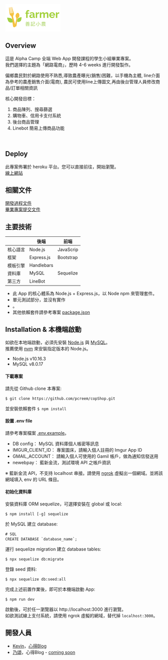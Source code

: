 ![image alt](https://github.com/pcreem/copShop/blob/master/upload/logo.png?raw=true)



## Overview
這是 Alpha Camp 全端 Web App 開發課程的學生小組畢業專案。<br>
我們選擇的主題為「網路電商」，歷時 4-6 weeks 進行開發製作。

偏鄉農民對於網路使用不熟悉,導致農產曝光(銷售)困難，以手機為主體, line介面為參考的農產銷售介面(電商), 農民可使用line上傳圖文,再由後台管理人員修改商品/訂單相關資訊

核心開發目標：
1. 商品陳列、搜尋篩選
2. 購物車、信用卡支付系統
3. 後台商品管理
4. Linebot 簡易上傳商品功能
<br>


## Deploy
此專案佈署於 heroku 平台。您可以直接前往，開始瀏覽。<br>
[線上網站](https://farmer-shop3.herokuapp.com/) <br>


## 相關文件

[開發過程文件](https://docs.google.com/document/d/1nLcnblhoqDkEdIREnPdc6Gkjo5wMHipfl-tmWUUMdI4/edit?usp=sharing) <br>
[畢業專案提交文件](https://hackmd.io/@ksS_La_-RRmaNMN-0fBH3g/Sy8qntGML) <br>

## 主要技術

|  | 後端 | 前端 |
| -------- | -------- | -------- |
| 核心語言   | Node.js     | JavaScrip |
| 框架 | Express.js | Bootstrap  |
| 模板引擎 | Handlebars | |
| 資料庫 | MySQL | Sequelize |
| 第三方 | LineBot | |

- 此 App 的核心體系為 Node.js + Express.js，以 Node npm 來管理套件。
- 單元測試部分，並沒有實作
- 。
- 其他依賴套件請參考專案 [package.json](https://github.com/pcreem/copShop/blob/master/package.json)

## Installation & 本機端啟動
如欲在本地端啟動，必須先安裝 [Node.js](https://nodejs.org/en/) 與 [MySQL](https://dev.mysql.com/downloads/mysql/)。<br>
推薦使用 [nvm](https://github.com/coreybutler/nvm-windows) 來安裝指定版本的 Node.js。
- Node.js v10.16.3
- MySQL v8.0.17

#### 下載專案
請先從 Github clone 本專案:
```
$ git clone https://github.com/pcreem/copShop.git
```

並安裝依賴套件 `$ npm install`

#### 設置 .env file
請參考專案檔案 [.env.example](https://github.com/pcreem/copShop/blob/master/.env_example)。
- DB config： MySQL 資料庫個人帳密等訊息
- IMGUR_CLIENT_ID： 專案圖床，請輸入個人註冊的 Imgur App ID
- GMAIL_ACCOUNT： 請輸入個人可使用的 Gamil 帳戶，做為通知信發送用
- newebpay： 藍新金流，測試環境 API 之帳戶資訊

※ 藍新金流 API，不支持 localhost 串接。請使用 [ngrok](https://ngrok.com/) 虛擬出一個網域。並將該網域填入 env 的 URL 條目。

#### 初始化資料庫
安裝資料庫 ORM sequelize，可選擇安裝在 global 或 local:
```
$ npm install [-g] sequelize
```

於 MySQL 建立 database:
```
# SQL
CREATE DATABASE `database_name`;
```

運行 sequelize migration 建立 database tables:
```
$ npx sequelize db:migrate
```

登錄 seed 資料:
```
$ npx sequelize db:seed:all
```

完成上述前置作業後，即可於本機端啟動 App:
```
$ npm run dev
```

啟動後，可於任一瀏覽器以 http://localhost:3000 進行瀏覽。<br>
如欲測試線上支付系統，請使用 ngrok 虛擬的網域，替代掉 `localhost:3000`。

## 開發人員

- [Kevin](https://github.com/wllcrre)，[心得Blog](https://medium.com/@shanhengchiu/alpha-camp-%E5%85%A8%E7%AB%AF%E7%B6%B2%E8%B7%AF%E9%96%8B%E7%99%BC%E8%AA%B2%E7%A8%8B%E5%AD%B8%E7%BF%92%E5%BF%83%E5%BE%97-7e043603b1ee)
- [乃頌](https://github.com/pcreem)，心得Blog - [coming soon](https://)
